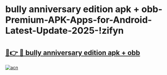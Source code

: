 # bully anniversary edition apk + obb-Premium-APK-Apps-for-Android-Latest-Update-2025-!zifyn

# <h2><a href="https://googleone.com">🔗👉 🔴 bully anniversary edition apk + obb</a></h2>

[![acn](https://github.com/user-attachments/assets/0f9c940e-d8b0-45ae-aac7-cd30a18b3e1c)](https://googleone.com)

